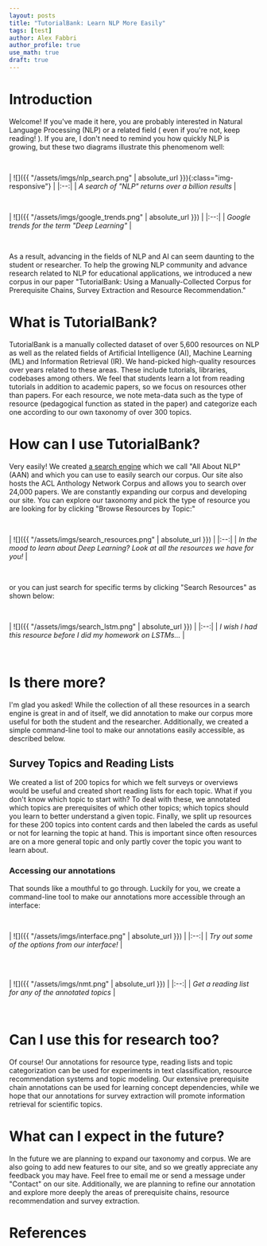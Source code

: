 ```yaml
---
layout: posts
title: "TutorialBank: Learn NLP More Easily"
tags: [test]
author: Alex Fabbri
author_profile: true
use_math: true
draft: true
---
```


# Introduction 

Welcome! If you've made it here, you are probably interested in Natural Language Processing \(NLP\) or a related field \( even if you're not, keep reading! \). If you are, I don't need to remind you how quickly NLP is growing, but these two diagrams illustrate this phenomenom well:

<br>

| ![]({{ "/assets/imgs/nlp_search.png" | absolute_url }}){:class="img-responsive"} | 
|:--:| 
| *A search of "NLP" returns over a billion results* |

<br> 

| ![]({{ "/assets/imgs/google_trends.png" | absolute_url }}) | 
|:--:| 
| *Google trends for the term "Deep Learning"* |

<br> 


As a result, advancing in the fields of NLP and AI can seem daunting to the student or researcher. To help the growing NLP community and advance research related to NLP for educational applications, we introduced a new corpus in our paper "TutorialBank: Using a Manually-Collected Corpus for Prerequisite Chains, Survey Extraction and Resource Recommendation."

# What is TutorialBank?

TutorialBank is a manually collected dataset of over 5,600 resources on NLP as well as the related fields of Artificial Intelligence (AI), Machine Learning (ML) and Information Retrieval (IR). We hand-picked high-quality resources over years related to these areas. These include tutorials, libraries, codebases among others. We feel that students learn a lot from reading tutorials in addition to academic papers, so we focus on resources other than papers. For each resource, we note meta-data such as the type of resource (pedagogical function as stated in the paper) and categorize each one according to our own taxonomy of over 300 topics. 

# How can I use TutorialBank? 

Very easily! We created [a search engine](http://tangra.cs.yale.edu/newaan/) which we call "All About NLP" (AAN) and which you can use to easily search our corpus.  Our site also hosts the ACL Anthology Network Corpus and allows you to search over 24,000 papers. We are constantly expanding our corpus and developing our site. You can explore our taxonomy and pick the type of resource you are looking for by clicking "Browse Resources by Topic:"


<br> 

| ![]({{ "/assets/imgs/search_resources.png" | absolute_url }}) | 
|:--:| 
| *In the mood to learn about Deep Learning? Look at all the resources we have for you!* |

<br> 

or you can just search for specific terms by clicking "Search Resources" as shown below: 


<br> 

| ![]({{ "/assets/imgs/search_lstm.png" | absolute_url }}) | 
|:--:| 
| *I wish I had this resource before I did my homework on LSTMs...* |

<br> 

# Is there more? 

I'm glad you asked! While the collection of all these resources in a search engine is great in and of itself, we did annotation to make our corpus more useful for both the student and the researcher. Additionally, we created a simple command-line tool to make our annotations easily accessible, as described below. 

## Survey Topics and Reading Lists
We created a list of 200 topics for which we felt surveys or overviews would be useful and created short reading lists for each topic. What if you don't know which topic to start with? To deal with these, we annotated which topics are prerequisites of which other topics; which topics should you learn to better understand a given topic. Finally, we split up resources for these 200 topics into content cards and then labeled the cards as useful or not for learning the topic at hand. This is important since often resources are on a more general topic and only partly cover the topic you want to learn about. 

### Accessing our annotations
That sounds like a mouthful to go through. Luckily for you, we create a command-line tool to make our annotations more accessible through an interface:


<br> 

| ![]({{ "/assets/imgs/interface.png" | absolute_url }}) | 
|:--:| 
| *Try out some of the options from our interface!* |

<br> 

<br> 

| ![]({{ "/assets/imgs/nmt.png" | absolute_url }}) | 
|:--:| 
| *Get a reading list for any of the annotated topics* |

<br> 


# Can I use this for research too? 
Of course! Our annotations for resource type, reading lists and topic categorization can be used for experiments in text classification, resource recommendation systems and topic modeling. Our extensive prerequisite chain annotations can be used for learning concept dependencies, while we hope that our annotations for survey extraction will promote information retrieval for scientific topics. 


# What can I expect in the future? 

In the future we are planning to expand our taxonomy and corpus. We are also going to add new features to our site, and so we greatly appreciate any feedback you may have. Feel free to email me or send a message under "Contact" on our site. Additionally, we are planning to refine our annotation and explore more deeply the areas of prerequisite chains, resource recommendation and survey extraction.  



# References

